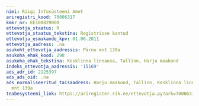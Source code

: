 ```yaml
---
nimi: Riigi Infosüsteemi Amet
ariregistri_kood: 70006317
kmkr_nr: EE100829000
ettevotja_staatus: R
ettevotja_staatus_tekstina: Registrisse kantud
ettevotja_esmakande_kpv: 01.06.2011
ettevotja_aadress: .na
asukoht_ettevotja_aadressis: Pärnu mnt 139a
asukoha_ehak_kood: 298
asukoha_ehak_tekstina: Kesklinna linnaosa, Tallinn, Harju maakond
indeks_ettevotja_aadressis: '15169'
ads_adr_id: 2125397
ads_ads_oid: .na
ads_normaliseeritud_taisaadress: Harju maakond, Tallinn, Kesklinna linnaosa, Pärnu
  mnt 139a
teabesysteemi_link: https://ariregister.rik.ee/ettevotja.py?ark=70006317&ref=rekvisiidid
---
```

